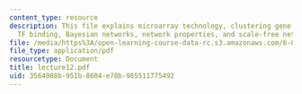 ```yaml
---
content_type: resource
description: This file explains microarray technology, clustering gene expression,
  TF binding, Bayesian networks, network properties, and scale-free networks.
file: /media/https%3A/open-learning-course-data-rc.s3.amazonaws.com/6-096-algorithms-for-computational-biology-spring-2005/3564988b951b8604e78b985511775492_lecture12.pdf
file_type: application/pdf
resourcetype: Document
title: lecture12.pdf
uid: 3564988b-951b-8604-e78b-985511775492
---
```

